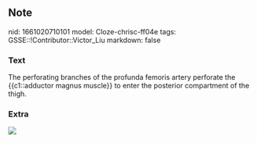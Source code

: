 ## Note
nid: 1661020710101
model: Cloze-chrisc-ff04e
tags: GSSE::!Contributor::Victor_Liu
markdown: false

### Text
The perforating branches of the profunda femoris artery perforate the {{c1::adductor magnus muscle}} to enter the posterior compartment of the thigh.

### Extra
<img src="paste-1aa2085e61e63023d0f13e3d5d59469f15105573.jpg">
